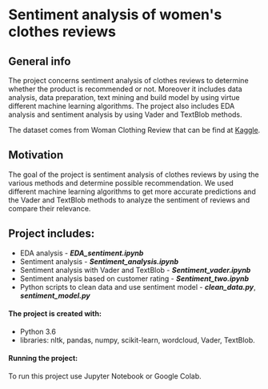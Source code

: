 # Sentiment analysis of women's clothes reviews 

## General info

The project concerns sentiment analysis of clothes reviews to determine whether the product is recommended or not. Moreover it includes data analysis, data preparation, text mining and build model by using virtue different machine learning algorithms. The project also includes EDA analysis and sentiment analysis by using Vader and TextBlob methods.

The dataset comes from Woman Clothing Review that can be find at [Kaggle](https://www.kaggle.com/nicapotato/womens-ecommerce-clothing-reviews). 

## Motivation
The goal of the project is sentiment analysis of clothes reviews by using the various methods and determine possible recommendation.
We used different machine learning algorithms to get more accurate predictions and the Vader and TextBlob methods to analyze the sentiment of reviews and compare their relevance.

## Project includes:
* EDA analysis - ***EDA_sentiment.ipynb***
* Sentiment analysis - ***Sentiment_analysis.ipynb***
* Sentiment analysis with Vader and TextBlob - ***Sentiment_vader.ipynb***
* Sentiment analysis based on customer rating - ***Sentiment_two.ipynb***
* Python scripts to clean data and use sentiment model - ***clean_data.py***, ***sentiment_model.py***

#### The project is created with:
* Python 3.6
* libraries: nltk, pandas, numpy, scikit-learn, wordcloud, Vader, TextBlob.

#### Running the project:
To run this project use Jupyter Notebook or Google Colab.
